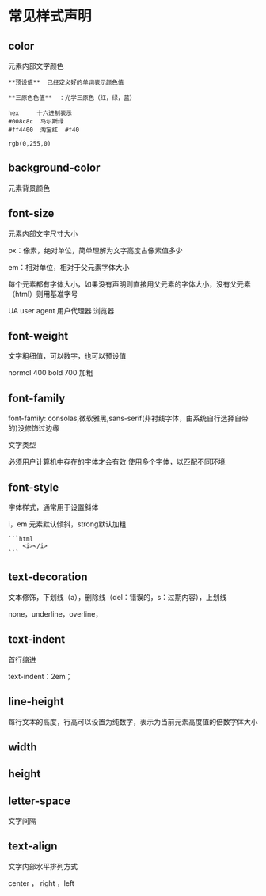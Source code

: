 # 常见样式声明

## color

元素内部文字颜色

    **预设值**  已经定义好的单词表示颜色值

    **三原色色值**  ：光学三原色（红，绿，蓝）

    hex     十六进制表示
    #008c8c  马尔斯绿
    #ff4400  淘宝红  #f40

    rgb(0,255,0)

## background-color

元素背景颜色

## font-size

元素内部文字尺寸大小

px：像素，绝对单位，简单理解为文字高度占像素值多少

em：相对单位，相对于父元素字体大小

每个元素都有字体大小，如果没有声明则直接用父元素的字体大小，没有父元素（html）则用基准字号

UA user agent 用户代理器 浏览器

## font-weight

文字粗细值，可以数字，也可以预设值

normol 400
bold 700 加粗

## font-family

font-family: consolas,微软雅黑,sans-serif(非衬线字体，由系统自行选择自带的)没修饰过边缘

文字类型

必须用户计算机中存在的字体才会有效
使用多个字体，以匹配不同环境

## font-style

字体样式，通常用于设置斜体

i，em 元素默认倾斜，strong默认加粗

    ```html
        <i></i>
    ```

## text-decoration

文本修饰，下划线（a），删除线（del：错误的，s：过期内容），上划线

none，underline，overline，

## text-indent

首行缩进

text-indent：2em；

## line-height

每行文本的高度，行高可以设置为纯数字，表示为当前元素高度值的倍数字体大小

## width

## height

## letter-space

文字间隔

## text-align

文字内部水平排列方式

center  ，  right  ，left
